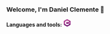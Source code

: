 ### Welcome, I'm Daniel Clemente 👋


**Languages and tools:**
<code><img height="20" src="https://raw.githubusercontent.com/DanielDmx/DanielDmx/main/assets/C%20sharp.png"></code>

<!--
**DanielDmx/DanielDmx** is a ✨ _special_ ✨ repository because its `README.md` (this file) appears on your GitHub profile.

Here are some ideas to get you started:

**languages and tools:**  

- 🔭 I’m currently working on ...
- 🌱 I’m currently learning ...
- 👯 I’m looking to collaborate on ...
- 🤔 I’m looking for help with ...
- 💬 Ask me about ...
- 📫 How to reach me: ...
- 😄 Pronouns: ...
- ⚡ Fun fact: ...
-->
